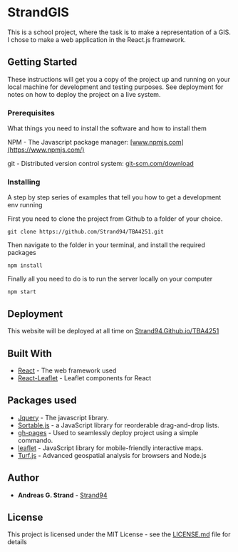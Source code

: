 # StrandGIS

This is a school project, where the task is to make a representation of a GIS. I chose to make a web application in the React.js framework.

## Getting Started

These instructions will get you a copy of the project up and running on your local machine for development and testing purposes. See deployment for notes on how to deploy the project on a live system.

### Prerequisites

What things you need to install the software and how to install them

NPM - The Javascript package manager: [www.npmjs.com](https://www.npmjs.com/)

git - Distributed version control system: [git-scm.com/download](https://git-scm.com/downloads)


### Installing

A step by step series of examples that tell you how to get a development env running

First you need to clone the project from Github to a folder of your choice.

```
git clone https://github.com/Strand94/TBA4251.git
```
Then navigate to the folder in your terminal, and install the required packages

```
npm install
```
Finally all you need to do is to run the server locally on your computer

```
npm start
```


## Deployment

This website will be deployed at all time on [Strand94.Github.io/TBA4251](https://strand94.github.io/TBA4251)

## Built With

* [React](https://reactjs.org/docs/getting-started.html) - The web framework used
* [React-Leaflet](https://react-leaflet.js.org/) - Leaflet components for React

## Packages used
* [Jquery](https://jquery.com/) - The javascript library.
* [Sortable.js](https://github.com/RubaXa/Sortable) - a JavaScript library for reorderable drag-and-drop lists.
* [gh-pages](https://www.npmjs.com/package/gh-pages/) - Used to seamlessly deploy project using a simple commando.
* [leaflet](https://leafletjs.com/download.html) -  JavaScript library for mobile-friendly interactive maps.
* [Turf.js](http://turfjs.org/) -  Advanced geospatial analysis for browsers and Node.js



## Author

* **Andreas G. Strand** - [Strand94](https://github.com/Strand94)

## License

This project is licensed under the MIT License - see the [LICENSE.md](LICENSE.md) file for details

